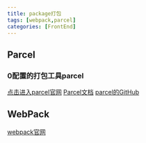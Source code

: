```yaml
---
title: package打包
tags: [webpack,parcel]
categories: [FrontEnd]
---
```



## Parcel
### 0配置的打包工具parcel
[点击进入parcel官网](https://parceljs.org/)
[Parcel文档](https://parceljs.org/getting_started.html)
[parcel的GitHub](https://github.com/parcel-bundler/parcel)


##  WebPack

[webpack官网](https://www.webpackjs.com/)


